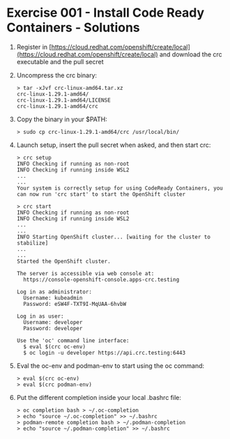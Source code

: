 # Exercise 001 - Install Code Ready Containers - Solutions

1. Register in [https://cloud.redhat.com/openshift/create/local](https://cloud.redhat.com/openshift/create/local) and download the crc executable and the pull secret

2. Uncompress the crc binary:

   ```console
   > tar -xJvf crc-linux-amd64.tar.xz
   crc-linux-1.29.1-amd64/
   crc-linux-1.29.1-amd64/LICENSE
   crc-linux-1.29.1-amd64/crc
   ```

3. Copy the binary in your $PATH:

   ```console
   > sudo cp crc-linux-1.29.1-amd64/crc /usr/local/bin/
   ```

4. Launch setup, insert the pull secret when asked, and then start crc:

   ```console
   > crc setup
   INFO Checking if running as non-root
   INFO Checking if running inside WSL2
   ...
   ...
   Your system is correctly setup for using CodeReady Containers, you can now run 'crc start' to start the OpenShift cluster
   ```

   ```console
   > crc start
   INFO Checking if running as non-root
   INFO Checking if running inside WSL2
   ...
   ...
   INFO Starting OpenShift cluster... [waiting for the cluster to stabilize]
   ...
   ...
   Started the OpenShift cluster.

   The server is accessible via web console at:
     https://console-openshift-console.apps-crc.testing

   Log in as administrator:
     Username: kubeadmin
     Password: eSW4F-TXT9I-MqUAA-6hvbW

   Log in as user:
     Username: developer
     Password: developer

   Use the 'oc' command line interface:
     $ eval $(crc oc-env)
     $ oc login -u developer https://api.crc.testing:6443
   ```

5. Eval the oc-env and podman-env to start using the oc command:

   ```console
   > eval $(crc oc-env)
   > eval $(crc podman-env)
   ```

6. Put the different completion inside your local .bashrc file:

   ```console
   > oc completion bash > ~/.oc-completion
   > echo "source ~/.oc-completion" >> ~/.bashrc
   > podman-remote completion bash > ~/.podman-completion
   > echo "source ~/.podman-completion" >> ~/.bashrc
   ```
